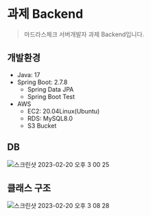 # 과제 Backend
> 마드라스체크 서버개발자 과제 Backend입니다.

## 개발환경
- Java: 17  
- Spring Boot: 2.7.8    
  - Spring Data JPA
  - Spring Boot Test
- AWS 
  - EC2: 20.04Linux(Ubuntu)
  - RDS: MySQL8.0
  - S3 Bucket

## DB
![스크린샷 2023-02-20 오후 3 00 25](https://user-images.githubusercontent.com/70997596/220021946-b8312ca9-b7ad-48cf-88ed-49e9bb599580.png)


## 클래스 구조
![스크린샷 2023-02-20 오후 3 08 28](https://user-images.githubusercontent.com/70997596/220024003-2456c5d0-110b-4de1-a9ae-97669af654f1.png)

